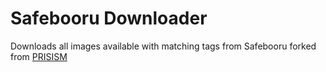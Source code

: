 # Safebooru Downloader

Downloads all images available with matching tags from Safebooru
forked from [PRISISM](https://github.com/PRISISM/safebooru-downloader)
